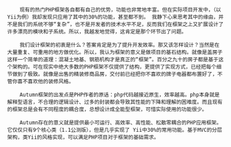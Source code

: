         现有的热门PHP框架各自都有自己的优势，功能也非常地丰富。但在实际项目开发中，（以Yii为例）我却发现只应用了其中的30%的功能，甚至都不到。 我静下心来思考其中的缘由，并不是我们的系统不够“复杂”，也不是开发者的技术水平不足，反而我们在框架之上又扩展设计了许多漂亮的模块和子系统。所以，我越发地觉得，这肯定是那个环节出了问题。

        我们设计框架的初衷是什么？答案肯定是为了提升开发效率。那又该怎样设计？当然是在大量重复、可重用的地方做优化。所以，我认为框架的意义是做项目的基石结构。就像是盖房子这样一个简单的道理：混凝土地基、钢筋机构才是真正的“框架”。百分之九十的房子都是基于这个架构的。可在现实中绝大多数的PHP框架不仅提供了结构，更提供了实现方式，已经把每个细节做到了极致。就像是出售的精装修商品房，交付前已经把你不喜欢的牌子电器都布置好了，不管你喜不喜欢他的装修风格。

        Autumn框架的出发点是PHP作者的原话：php代码越接近原生，效率越高。php本身就是解释型语言，不合理的逻辑设计、过多的封装都会导致其性能的下降和理解的困难度。而且现有的框架总是会有不同程度的耦合度，总想设计成全能型框架，可惜实际使用的功能很少。

        Autumn存在的意义就是提供最小可运行、高效率、高性能、松散零耦合的PHP应用框架。它仅仅只有9个核心类（1.1公测版），但是几乎实现了 Yii中30%的常用功能。基于MVC的分层架构，类Yii的风格实现，可以满足PHP项目对于框架的基础需求。
